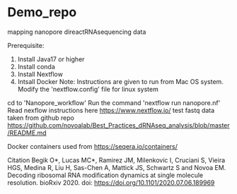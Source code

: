 # Demo_repo
mapping nanopore direactRNAsequencing data

Prerequisite:
1. Install Java17 or higher
2. Install conda
3. Install Nextflow 
4. Intsall Docker
Note: Instructions are given to run from Mac OS system. 
Modify the 'nextflow.config' file for linux system

cd to 'Nanopore_workflow'
Run the command 'nextflow run nanopore.nf'
Read nexflow instructions here https://www.nextflow.io/
test fastq data taken from github repo https://github.com/novoalab/Best_Practices_dRNAseq_analysis/blob/master/README.md

Docker containers used from https://seqera.io/containers/

Citation
Begik O*, Lucas MC*, Ramirez JM, Milenkovic I, Cruciani S, Vieira HGS, Medina R, Liu H, Sas-Chen A, Mattick JS, Schwartz S and Novoa EM. Decoding ribosomal RNA modification dynamics at single molecule resolution. bioRxiv 2020. doi: https://doi.org/10.1101/2020.07.06.189969



